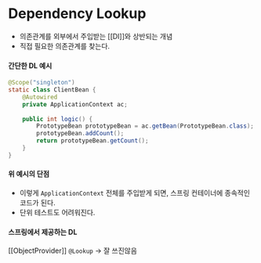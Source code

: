 # Dependency Lookup
- 의존관계를 외부에서 주입받는 [[DI]]와 상반되는 개념
- 직접 필요한 의존관계를 찾는다.

#### 간단한 DL 예시
```java
@Scope("singleton")  
static class ClientBean {  
	@Autowired
	private ApplicationContext ac;
  
    public int logic() {  
	    PrototypeBean prototypeBean = ac.getBean(PrototypeBean.class);
        prototypeBean.addCount();  
        return prototypeBean.getCount();  
    }  
}
```
#### 위 예시의 단점
- 이렇게 `ApplicationContext` 전체를 주입받게 되면, 스프링 컨테이너에 종속적인 코드가 된다.
- 단위 테스트도 어려워진다.

#### 스프링에서 제공하는 DL
[[ObjectProvider]]
`@Lookup` -> 잘 쓰진않음
